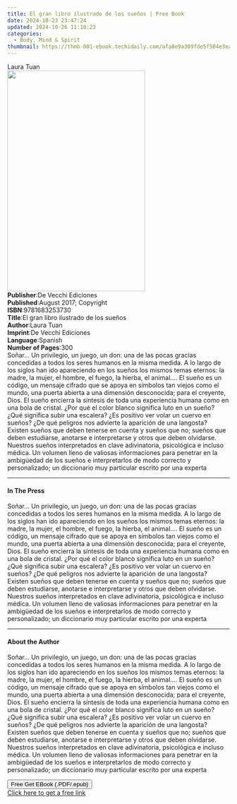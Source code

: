 ```yaml
---
title: El gran libro ilustrado de los sueños | Free Book
date: 2024-10-23 23:47:24
updated: 2024-10-26 11:18:23
categories:
  - Body, Mind & Spirit
thumbnail: https://thmb-001-ebook.techidaily.com/afa8e9a309fde5f584e3ea092b88a9f039c382400d9fa01c9091569352f2abe4.jpg
---
```

<main id="book-container">
  <div class="flex flex-col">
    <div class="book-brief flex-1 py-6 px-4 sm:p-6 md:py-10 md:px-8">
      <!-- brief-->
      <div class="book-brief-main">Laura Tuan</div>
    </div>
    <div
      class="book-meta-info flex-1 grid gap-4 col-start-1 col-end-3 row-start-1 sm:mb-6 sm:grid-cols-4 lg:gap-6 lg:col-start-2 lg:row-end-6 lg:row-span-6 lg:mb-0"
    >
      <div
        class="book-meta-info-left place-content-center mt-4 p-4 text-sm leading-6 col-start-2 col-span-2 dark:text-slate-400"
      >
        <img
          class="w-full h-500 object-cover rounded-lg sm:h-255 sm:col-span-2 lg:col-span-full"
          src="https://img-001-ebook.techidaily.com/ea45375e783fcd91a32e2cdb71a3c2591bd4a07820203363c269c219e204c7fc.jpg"
          alt=""
          width="312"
          height="500"
        />
      </div>
      <div
        class="book-meta-info-right mt-2 col-start-1 row-start-2 col-span-3 self-center"
      >
        <!-- meta data  -->
        <div class="flex flex-col px-4 md:px-8">
          <div class="flex-1">
            <strong>Publisher</strong>:<span class="px-2"
              >De Vecchi Ediciones</span
            >
          </div>
          <div class="flex-1">
            <strong>Published</strong>:<span class="px-2"
              >August 2017; Copyright</span
            >
          </div>
          <div class="flex-1">
            <strong>ISBN</strong>:<span class="px-2">9781683253730</span>
          </div>
          <div class="flex-1">
            <strong>Title</strong>:<span class="px-2"
              >El gran libro ilustrado de los sueños</span
            >
          </div>
          <div class="flex-1">
            <strong>Author</strong>:<span class="px-2">Laura Tuan</span>
          </div>
          <div class="flex-1">
            <strong>Imprint</strong>:<span class="px-2"
              >De Vecchi Ediciones</span
            >
          </div>
          <div class="flex-1">
            <strong>Language</strong>:<span class="px-2">Spanish</span>
          </div>
          <div class="flex-1">
            <strong>Number of Pages</strong>:<span class="px-2">300</span>
          </div>
        </div>
      </div>
    </div>
    <div class="book-description flex-1 py-6 px-4 sm:p-6 md:py-10 md:px-8">
      <div class="book-description-main">
        <div accordion-content="" id="description">
          Soñar... Un privilegio, un juego, un don: una de las pocas gracias
          concedidas a todos los seres humanos en la misma medida. A lo largo de
          los siglos han ido apareciendo en los sueños los mismos temas eternos:
          la madre, la mujer, el hombre, el fuego, la hierba, el animal.... El
          sueño es un código, un mensaje cifrado que se apoya en símbolos tan
          viejos como el mundo, una puerta abierta a una dimensión desconocida;
          para el creyente, Dios. El sueño encierra la síntesis de toda una
          experiencia humana como en una bola de cristal. ¿Por qué el color
          blanco significa luto en un sueño? ¿Qué significa subir una escalera?
          ¿Es positivo ver volar un cuervo en sueños? ¿De qué peligros nos
          advierte la aparición de una langosta? Existen sueños que deben
          tenerse en cuenta y sueños que no; sueños que deben estudiarse,
          anotarse e interpretarse y otros que deben olvidarse. Nuestros sueños
          interpretados en clave adivinatoria, psicológica e incluso médica. Un
          volumen lleno de valiosas informaciones para penetrar en la ambigüedad
          de los sueños e interpretarlos de modo correcto y personalizado; un
          diccionario muy particular escrito por una experta
        </div>
      </div>
    </div>
    <div class="book-excerpts flex-1 py-6 px-4 sm:p-6 md:py-10 md:px-8">
      <!-- excerpts-->
      <div class="book-excerpts-main">
        <hr />
        <h4 class="placeholder placeholder-heading">
          <span>In The Press</span>
        </h4>
        <p>
          Soñar... Un privilegio, un juego, un don: una de las pocas gracias
          concedidas a todos los seres humanos en la misma medida. A lo largo de
          los siglos han ido apareciendo en los sueños los mismos temas eternos:
          la madre, la mujer, el hombre, el fuego, la hierba, el animal.... El
          sueño es un código, un mensaje cifrado que se apoya en símbolos tan
          viejos como el mundo, una puerta abierta a una dimensión desconocida;
          para el creyente, Dios. El sueño encierra la síntesis de toda una
          experiencia humana como en una bola de cristal. ¿Por qué el color
          blanco significa luto en un sueño? ¿Qué significa subir una escalera?
          ¿Es positivo ver volar un cuervo en sueños? ¿De qué peligros nos
          advierte la aparición de una langosta? Existen sueños que deben
          tenerse en cuenta y sueños que no; sueños que deben estudiarse,
          anotarse e interpretarse y otros que deben olvidarse. Nuestros sueños
          interpretados en clave adivinatoria, psicológica e incluso médica. Un
          volumen lleno de valiosas informaciones para penetrar en la ambigüedad
          de los sueños e interpretarlos de modo correcto y personalizado; un
          diccionario muy particular escrito por una experta
        </p>
      </div>
    </div>
    <div class="book-about-author flex-1 py-6 px-4 sm:p-6 md:py-10 md:px-8">
      <!-- about author-->
      <div class="book-main-author-main">
        <hr />
        <h4 class="placeholder placeholder-heading">
          <span>About the Author</span>
        </h4>
        <p>
          Soñar... Un privilegio, un juego, un don: una de las pocas gracias
          concedidas a todos los seres humanos en la misma medida. A lo largo de
          los siglos han ido apareciendo en los sueños los mismos temas eternos:
          la madre, la mujer, el hombre, el fuego, la hierba, el animal.... El
          sueño es un código, un mensaje cifrado que se apoya en símbolos tan
          viejos como el mundo, una puerta abierta a una dimensión desconocida;
          para el creyente, Dios. El sueño encierra la síntesis de toda una
          experiencia humana como en una bola de cristal. ¿Por qué el color
          blanco significa luto en un sueño? ¿Qué significa subir una escalera?
          ¿Es positivo ver volar un cuervo en sueños? ¿De qué peligros nos
          advierte la aparición de una langosta? Existen sueños que deben
          tenerse en cuenta y sueños que no; sueños que deben estudiarse,
          anotarse e interpretarse y otros que deben olvidarse. Nuestros sueños
          interpretados en clave adivinatoria, psicológica e incluso médica. Un
          volumen lleno de valiosas informaciones para penetrar en la ambigüedad
          de los sueños e interpretarlos de modo correcto y personalizado; un
          diccionario muy particular escrito por una experta
        </p>
      </div>
    </div>
    <div class="book-free-get flex-1 py-6 px-4 sm:p-6 md:py-10 md:px-8">
      <button
        id="btn-free-get"
        class="bg-blue-500 hover:bg-blue-700 text-white font-bold py-2 px-4 rounded"
      >
        Free Get EBook (.PDF/.epub)
      </button>
      <div id="countdown-display" class="px-2 text-lg mt-2"></div>
      <a
        id="free-link"
        class="hidden bg-blue-500 hover:bg-blue-700 text-white font-bold py-2 px-4 rounded"
        href="https://www.ebooks.com/en-us/book/95841424/el-gran-libro-ilustrado-de-los-sue-os/laura-tuan/"
        target="_blank"
        >Click here to get a free link</a
      >
    </div>
    <script>
      let countdownTime = 0;
      let countdownInterval = null;
      document
        .getElementById('btn-free-get')
        .addEventListener('click', startCountdown);
      function startCountdown() {
        countdownTime = new Date().getTime() + 60000 * 3;
        countdownInterval = setInterval(updateCountdown, 1000);
        document.getElementById('btn-free-get').disabled = true;
        document
          .getElementById('btn-free-get')
          .classList.add('bg-gray-500', 'cursor-not-allowed');
      }
      function updateCountdown() {
        let currentTime = new Date().getTime();
        let timeLeft = countdownTime - currentTime;
        let secondsLeft = Math.floor(timeLeft / 1000);
        document.getElementById('countdown-display').innerHTML =
          `Remaining time: ${secondsLeft} seconds.`;
        if (secondsLeft <= 0) {
          clearInterval(countdownInterval);
          document.getElementById('btn-free-get').classList.add('hidden');
          document.getElementById('free-link').classList.remove('hidden');
          document.getElementById('countdown-display').innerHTML = '';
        }
      }
    </script>
  </div>
</main>
